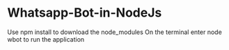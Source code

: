 # Whatsapp-Bot-in-NodeJs
Use npm install to download the node_modules
On the terminal enter node wbot to run the application
